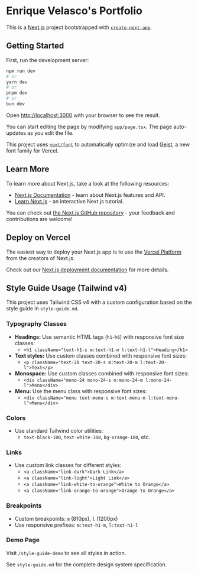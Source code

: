 # Enrique Velasco's Portfolio

This is a [Next.js](https://nextjs.org) project bootstrapped with [`create-next-app`](https://nextjs.org/docs/app/api-reference/cli/create-next-app).

## Getting Started

First, run the development server:

```bash
npm run dev
# or
yarn dev
# or
pnpm dev
# or
bun dev
```

Open [http://localhost:3000](http://localhost:3000) with your browser to see the result.

You can start editing the page by modifying `app/page.tsx`. The page auto-updates as you edit the file.

This project uses [`next/font`](https://nextjs.org/docs/app/building-your-application/optimizing/fonts) to automatically optimize and load [Geist](https://vercel.com/font), a new font family for Vercel.

## Learn More

To learn more about Next.js, take a look at the following resources:

- [Next.js Documentation](https://nextjs.org/docs) - learn about Next.js features and API.
- [Learn Next.js](https://nextjs.org/learn) - an interactive Next.js tutorial.

You can check out [the Next.js GitHub repository](https://github.com/vercel/next.js) - your feedback and contributions are welcome!

## Deploy on Vercel

The easiest way to deploy your Next.js app is to use the [Vercel Platform](https://vercel.com/new?utm_medium=default-template&filter=next.js&utm_source=create-next-app&utm_campaign=create-next-app-readme) from the creators of Next.js.

Check out our [Next.js deployment documentation](https://nextjs.org/docs/app/building-your-application/deploying) for more details.

## Style Guide Usage (Tailwind v4)

This project uses Tailwind CSS v4 with a custom configuration based on the style guide in `style-guide.md`.

### Typography Classes

- **Headings:** Use semantic HTML tags (`h1`-`h6`) with responsive font size classes:
  - `<h1 className="text-h1-s m:text-h1-m l:text-h1-l">Heading</h1>`
- **Text styles:** Use custom classes combined with responsive font sizes:
  - `<p className="text-20 text-20-s m:text-20-m l:text-20-l">Text</p>`
- **Monospace:** Use custom classes combined with responsive font sizes:
  - `<div className="mono-24 mono-24-s m:mono-24-m l:mono-24-l">Mono</div>`
- **Menu:** Use the menu class with responsive font sizes:
  - `<div className="menu text-menu-s m:text-menu-m l:text-menu-l">Menu</div>`

### Colors

- Use standard Tailwind color utilities:
  - `text-black-100`, `text-white-100`, `bg-orange-100`, etc.

### Links

- Use custom link classes for different styles:
  - `<a className="link-dark">Dark Link</a>`
  - `<a className="link-light">Light Link</a>`
  - `<a className="link-white-to-orange">White to Orange</a>`
  - `<a className="link-orange-to-orange">Orange to Orange</a>`

### Breakpoints

- Custom breakpoints: `m` (810px), `l` (1200px)
- Use responsive prefixes: `m:text-h1-m`, `l:text-h1-l`

### Demo Page

Visit `/style-guide-demo` to see all styles in action.

See `style-guide.md` for the complete design system specification.
